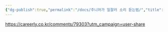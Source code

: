 ```yaml
---
{"dg-publish":true,"permalink":"/docs/주니어가 일잘러 소리 듣는법/","title":"주니어가 일잘러 소리 듣는법"}
---
```


https://careerly.co.kr/comments/79303?utm_campaign=user-share
